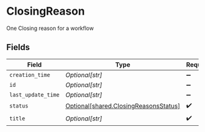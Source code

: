 # ClosingReason

One Closing reason for a workflow


## Fields

| Field                                                                                    | Type                                                                                     | Required                                                                                 | Description                                                                              |
| ---------------------------------------------------------------------------------------- | ---------------------------------------------------------------------------------------- | ---------------------------------------------------------------------------------------- | ---------------------------------------------------------------------------------------- |
| `creation_time`                                                                          | *Optional[str]*                                                                          | :heavy_minus_sign:                                                                       | N/A                                                                                      |
| `id`                                                                                     | *Optional[str]*                                                                          | :heavy_minus_sign:                                                                       | N/A                                                                                      |
| `last_update_time`                                                                       | *Optional[str]*                                                                          | :heavy_minus_sign:                                                                       | N/A                                                                                      |
| `status`                                                                                 | [Optional[shared.ClosingReasonsStatus]](undefined/models/shared/closingreasonsstatus.md) | :heavy_check_mark:                                                                       | N/A                                                                                      |
| `title`                                                                                  | *Optional[str]*                                                                          | :heavy_check_mark:                                                                       | N/A                                                                                      |